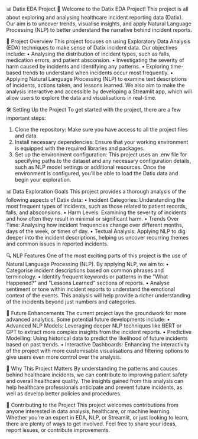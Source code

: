 
📊 Datix EDA Project 🏥
Welcome to the Datix EDA Project! This project is all about exploring and analysing healthcare incident reporting data (Datix). Our aim is to uncover trends, visualise insights, and apply Natural Language Processing (NLP) to better understand the narrative behind incident reports.

🎯 Project Overview
This project focuses on using Exploratory Data Analysis (EDA) techniques to make sense of Datix incident data. Our objectives include:
•	Analysing the distribution of incident types, such as falls, medication errors, and patient absconsion.
•	Investigating the severity of harm caused by incidents and identifying any patterns.
•	Exploring time-based trends to understand when incidents occur most frequently.
•	Applying Natural Language Processing (NLP) to examine text descriptions of incidents, actions taken, and lessons learned.
We also aim to make the analysis interactive and accessible by developing a Streamlit app, which will allow users to explore the data and visualisations in real-time.

🛠️ Setting Up the Project
To get started with the project, there are a few important steps:
1.	Clone the repository: Make sure you have access to all the project files and data.
2.	Install necessary dependencies: Ensure that your working environment is equipped with the required libraries and packages.
3.	Set up the environment configuration: This project uses an .env file for specifying paths to the dataset and any necessary configuration details, such as NLP model settings or additional resources.
Once the environment is configured, you’ll be able to load the Datix data and begin your exploration.

📊 Data Exploration Goals
This project provides a thorough analysis of the following aspects of Datix data:
•	Incident Categories: Understanding the most frequent types of incidents, such as those related to patient records, falls, and absconsions.
•	Harm Levels: Examining the severity of incidents and how often they result in minimal or significant harm.
•	Trends Over Time: Analysing how incident frequencies change over different months, days of the week, or times of day.
•	Textual Analysis: Applying NLP to dig deeper into the incident descriptions, helping us uncover recurring themes and common issues in reported incidents.

🔍 NLP Features
One of the most exciting parts of this project is the use of Natural Language Processing (NLP). By applying NLP, we aim to:
•	Categorise incident descriptions based on common phrases and terminology.
•	Identify frequent keywords or patterns in the "What Happened?" and "Lessons Learned" sections of reports.
•	Analyse sentiment or tone within incident reports to understand the emotional context of the events.
This analysis will help provide a richer understanding of the incidents beyond just numbers and categories.

🚀 Future Enhancements
The current project lays the groundwork for more advanced analytics. Some potential future developments include:
•	Advanced NLP Models: Leveraging deeper NLP techniques like BERT or GPT to extract more complex insights from the incident reports.
•	Predictive Modelling: Using historical data to predict the likelihood of future incidents based on past trends.
•	Interactive Dashboards: Enhancing the interactivity of the project with more customisable visualisations and filtering options to give users even more control over the analysis.

🌟 Why This Project Matters
By understanding the patterns and causes behind healthcare incidents, we can contribute to improving patient safety and overall healthcare quality. The insights gained from this analysis can help healthcare professionals anticipate and prevent future incidents, as well as develop better policies and procedures.

🤝 Contributing to the Project
This project welcomes contributions from anyone interested in data analysis, healthcare, or machine learning. Whether you're an expert in EDA, NLP, or Streamlit, or just looking to learn, there are plenty of ways to get involved. Feel free to share your ideas, report issues, or contribute improvements.



